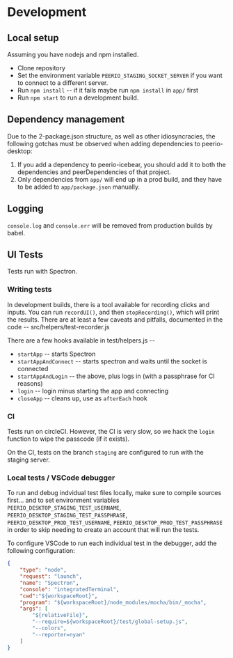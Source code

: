 # Development

## Local setup

Assuming you have nodejs and npm installed.

- Clone repository
- Set the environment variable `PEERIO_STAGING_SOCKET_SERVER` if you want to connect to a different server.
- Run `npm install` -- if it fails maybe run `npm install` in `app/` first
- Run `npm start` to run a development build.

## Dependency management

Due to the 2-package.json structure, as well as other idiosyncracies, the following gotchas must be observed when adding dependencies to peerio-desktop:
1. If you add a dependency to peerio-icebear, you should add it to both the dependencies and peerDependencies of that project.
2. Only dependencies from `app/` will end up in a prod build, and they have to be added to `app/package.json` manually. 

## Logging

`console.log` and `console.err` will be removed from production builds by babel. 

## UI Tests

Tests run with Spectron.

### Writing tests

In development builds, there is a tool available for recording clicks and inputs. You can run `recordUI()`, and then `stopRecording()`, which will print the results. There are at least a few caveats and pitfalls, documented in the code -- src/helpers/test-recorder.js

There are a few hooks available in test/helpers.js -- 

- `startApp` -- starts Spectron
- `startAppAndConnect` -- starts spectron and waits until the socket is connected
- `startAppAndLogin` -- the above, plus logs in (with a passphrase for CI reasons)
- `login` -- login minus starting the app and connecting
- `closeApp` -- cleans up, use as `afterEach` hook

### CI

Tests run on circleCI. However, the CI is very slow, so we hack the `login` function to wipe the passcode (if it exists). 

On the CI, tests on the branch `staging` are configured to run with the staging server.

### Local tests / VSCode debugger

To run and debug indvidual test files locally, make sure to compile sources first... and to set environment variables `PEERIO_DESKTOP_STAGING_TEST_USERNAME`, `PEERIO_DESKTOP_STAGING_TEST_PASSPHRASE`, `PEERIO_DESKTOP_PROD_TEST_USERNAME`, `PEERIO_DESKTOP_PROD_TEST_PASSPHRASE` in order to skip needing to create an account that will run the tests. 

To configure VSCode to run each individual test in the debugger, add the following configuration:

```json
{
    "type": "node",
    "request": "launch",
    "name": "Spectron",
    "console": "integratedTerminal",
    "cwd":"${workspaceRoot}",
    "program": "${workspaceRoot}/node_modules/mocha/bin/_mocha",
    "args": [
        "${relativeFile}",
        "--require=${workspaceRoot}/test/global-setup.js",
        "--colors",
        "--reporter=nyan"
    ]
}
```

